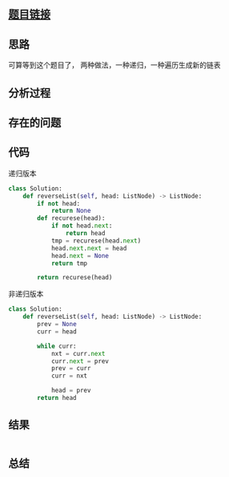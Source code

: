 [//]: # (@Author  : xu.junpeng)
[//]: # (@Time    : 2020/7/17 12:49 上午)
## [题目链接](https://leetcode.com/problems/reverse-linked-list/)

## 思路
可算等到这个题目了， 两种做法，一种递归，一种遍历生成新的链表
## 分析过程

## 存在的问题

## 代码
递归版本
```python
class Solution:
    def reverseList(self, head: ListNode) -> ListNode:
        if not head:
            return None
        def recurese(head):
            if not head.next:
                return head
            tmp = recurese(head.next)
            head.next.next = head
            head.next = None
            return tmp

        return recurese(head)
```
非递归版本
```python
class Solution:
    def reverseList(self, head: ListNode) -> ListNode:
        prev = None
        curr = head

        while curr:
            nxt = curr.next
            curr.next = prev
            prev = curr
            curr = nxt

            head = prev
        return head

```
## 结果
```

```
## 总结

